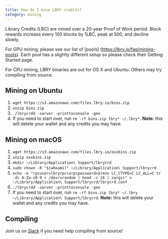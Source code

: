 ```yaml
---
title: How do I mine LBRY credits?
category: mining
---
```

Library Credits (LBC) are mined over a 20-year Proof of Work period.
Block rewards increase every 100 blocks by 1LBC, peak at 500, and decline slowly.

For GPU mining, please see our list of [pools] (https://lbry.io/faq/mining-pools). Each pool has a slightly different setup so please check their Getting Started page.

For CPU mining, LBRY binaries are out for OS X and Ubuntu. Others may try compiling from source.

## Mining on Ubuntu

1. `wget https://s3.amazonaws.com/files.lbry.io/bins.zip`
1. `unzip bins.zip`
1. `./lbrycrdd -server -printtoconsole -gen`
1. If you need to start over, run `rm -rf bins.zip lbry* ~/.lbry*`. **Note:** this will delete your wallet and any credits you may have.

## Mining on macOS

1. `wget https://s3.amazonaws.com/files.lbry.io/osxbins.zip`
1. `unzip osxbins.zip`
1. `mkdir ~/Library/Application\ Support/lbrycrd`
1. `sudo chown -R "$(whoami)" ~/Library/Application\ Support/lbrycrd`
1. `echo -e "rpcuser=lbryrpc\nrpcpassword=$(env LC_CTYPE=C LC_ALL=C tr -dc A-Za-z0-9 < /dev/urandom | head -c 16 | xargs)" > ~/Library/Application\ Support/lbrycrd/lbrycrd.conf`
1. `./lbrycrdd -server -printtoconsole -gen`
1. If you need to start over, run `rm -rf bins.zip lbry* ~/.lbry ~/Library/Application\ Support/lbrycrd`. **Note:** this will delete your wallet and any credits you may have.

## Compiling

Join us on [Slack](https://slack.lbry.io) if you need help compiling from source!

